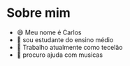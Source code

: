 # Sobre mim

- 😄 Meu nome é Carlos 
- 💬 sou estudante do ensino médio
- 🔭 Trabalho atualmente como tecelão
- 🤔 procuro ajuda com musicas
